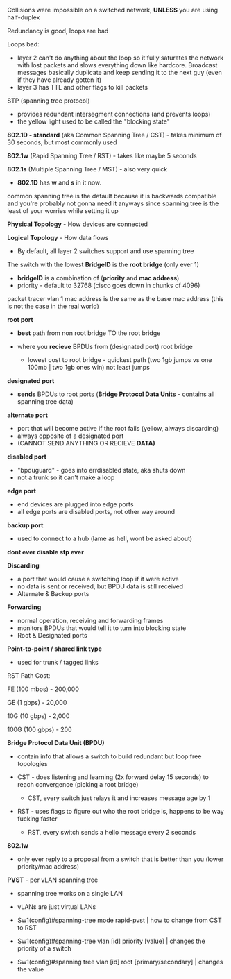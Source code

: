 Collisions were impossible on a switched network, **UNLESS** you are using half-duplex

  

Redundancy is good, loops are bad

  

Loops bad:

- layer 2 can't do anything about the loop so it fully saturates the network with lost packets and slows everything down like hardcore. Broadcast messages basically duplicate and keep sending it to the next guy (even if they have already gotten it)
- layer 3 has TTL and other flags to kill packets

  

STP (spanning tree protocol)

- provides redundant intersegment connections (and prevents loops)
- the yellow light used to be called the "blocking state"

**802.1D - standard** (aka Common Spanning Tree / CST) - takes minimum of 30 seconds, but most commonly used

**802.1w** (Rapid Spanning Tree / RST) - takes like maybe 5 seconds

**802.1s** (Multiple Spanning Tree / MST) - also very quick

- **802.1D** has **w** and **s** in it now.

common spanning tree is the default because it is backwards compatible and you're probably not gonna need it anyways since spanning tree is the least of your worries while setting it up

  
  

**Physical Topology** - How devices are connected

**Logical Topology** - How data flows

  

- By default, all layer 2 switches support and use spanning tree

  

The switch with the lowest **BridgeID** is the **root bridge** (only ever 1)

- **bridgeID** is a combination of (**priority** and **mac address**)
- priority - default to 32768 (cisco goes down in chunks of 4096)
  

  
  

packet tracer vlan 1 mac address is the same as the base mac address (this is not the case in the real world)

  

**root port**

- **best** path from non root bridge TO the root bridge
- where you **recieve** BPDUs from (designated port) root bridge
    
    - lowest cost to root bridge - quickest path (two 1gb jumps vs one 100mb | two 1gb ones win) not least jumps

  

**designated port**

- **sends** BPDUs to root ports (**Bridge Protocol Data Units** - contains all spanning tree data)

  
  

**alternate port**

- port that will become active if the root fails (yellow, always discarding)
- always opposite of a designated port
- (CANNOT SEND ANYTHING OR RECIEVE **DATA)**

  

**disabled port**

- "bpduguard" - goes into errdisabled state, aka shuts down
- not a trunk so it can't make a loop

  

**edge port**

- end devices are plugged into edge ports
- all edge ports are disabled ports, not other way around

  

**backup port**

- used to connect to a hub (lame as hell, wont be asked about)

  

**dont ever disable stp ever**

  

**Discarding**

- a port that would cause a switching loop if it were active
- no data is sent or received, but BPDU data is still received
- Alternate & Backup ports

  

**Forwarding**

- normal operation, receiving and forwarding frames
- monitors BPDUs that would tell it to turn into blocking state
- Root & Designated ports
  

  

**Point-to-point / shared link type**

- used for trunk / tagged links

  

RST Path Cost:

FE (100 mbps) - 200,000

GE (1 gbps) - 20,000

10G (10 gbps) - 2,000

100G (100 gbps) - 200

  

**Bridge Protocol Data Unit (BPDU)**

- contain info that allows a switch to build redundant but loop free topologies
- CST - does listening and learning (2x forward delay 15 seconds) to reach convergence (picking a root bridge)
    
    - CST, every switch just relays it and increases message age by 1
  
- RST - uses flags to figure out who the root bridge is, happens to be way fucking faster
    
    - RST, every switch sends a hello message every 2 seconds
      
    

  
  

**802.1w**

- only ever reply to a proposal from a switch that is better than you (lower priority/mac address)

  

**PVST** - per vLAN spanning tree

- spanning tree works on a single LAN
- vLANs are just virtual LANs

  

- Sw1(config)#spanning-tree mode rapid-pvst | how to change from CST to RST
- Sw1(config)#spanning-tree vlan [id] priority [value] | changes the priority of a switch
- Sw1(config)#spanning tree vlan [id] root [primary/secondary] | changes the value